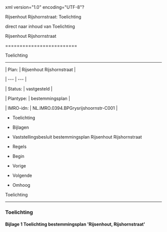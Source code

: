 xml version\="1\.0" encoding\="UTF\-8"?

Rijsenhout Rijshornstraat: Toelichting

direct naar inhoud van Toelichting

Rijsenhout Rijshornstraat

=========================

Toelichting

-----------

| Plan: | Rijsenhout Rijshornstraat |

| --- | --- |

| Status: | vastgesteld |

| Plantype: | bestemmingsplan |

| IMRO\-idn: | NL.IMRO.0394\.BPGrysrijshoornstr\-C001 |

* Toelichting

* Bijlagen

* Vaststellingsbesluit bestemmingsplan Rijsenhout Rijshornstraat

* Regels

* Begin

* Vorige

* Volgende

* Omhoog

Toelichting

-----------

### Toelichting

#### Bijlage 1 Toelichting bestemmingsplan 'Rijsenhout, Rijshornstraat'